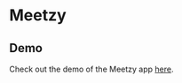 # Meetzy

## Demo

Check out the demo of the Meetzy app [here](https://drive.google.com/drive/recent).
